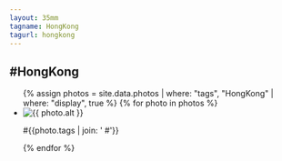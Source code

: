 ```yaml
---
layout: 35mm
tagname: HongKong
tagurl: hongkong
---
```


<h2>#HongKong</h2>
<ul class="photo-list hongkong">
    {% assign photos = site.data.photos
        | where: "tags", "HongKong"
        | where: "display", true
    %}
    {% for photo in photos %}
    <li class="photo-item aos-jeehye">
        <a class="modal-link">
            <img alt="{{ photo.alt }}" src="{{ photo.link }}">
            <p>#{{photo.tags | join: ' #'}}</p>
        </a>
    </li>
    {% endfor %}
</ul>
